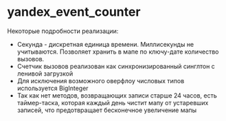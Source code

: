 # yandex_event_counter
Некоторые подробности реализации:
* Секунда - дискретная единица времени. Миллисекунды не учитываются. Позволяет хранить в мапе по ключу-дате количество вызовов.
* Счетчик вызовов реализован как синхронизированный синглтон с ленивой загрузкой
* Для исключения возможного оверфлоу числовых типов используется BigInteger
* Так как нет методов, возвращающих записи старше 24 часов, есть таймер-таска, которая каждый день чистит мапу от устаревших записей, что предотвращает бесконечное увеличение мапы
